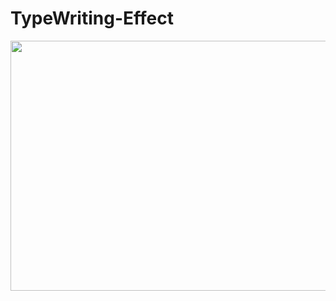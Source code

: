 # TypeWriting-Effect
<img src="https://github.com/Tejas281/TypeWriting-Effect/blob/master/writing.jpg" width="900" height="400"/>
